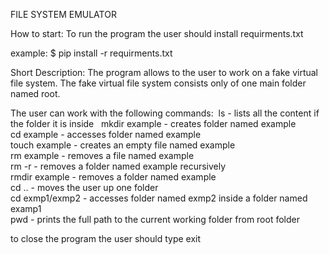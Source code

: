 FILE SYSTEM EMULATOR

How to start:
To run the program the user should install requirments.txt

example: $ pip install -r requirments.txt
  


Short Description:
The program allows to the user to work on a fake virtual file system. The fake virtual file system consists only of one main folder named root. 

The user can work with the following commands: 
ls - lists all the content if the folder it is inside                                                                                                                                                                 
mkdir example - creates folder named example                                                                              
cd example - accesses folder named example                                                                          
touch example - creates an empty file named example                                                            
rm example - removes a file named example                                                                      
rm -r - removes a folder named example recursively                                                           
rmdir example - removes a folder named example                                                               
cd .. - moves the user up one folder                                                                           
cd exmp1/exmp2 - accesses folder named exmp2 inside a folder named examp1                                     
pwd - prints the full path to the current working folder from root folder

to close the program the user should type exit

